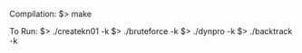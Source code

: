 Compilation:
    $> make

To Run:
    $> ./createkn01 -k <outputFile>
    $> ./bruteforce -k <inputFile>
    $> ./dynpro -k <inputFile>
    $> ./backtrack -k <inputFile>
